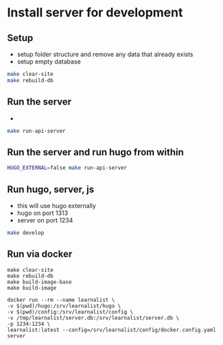 # Install server for development

## Setup
- setup folder structure and remove any data that already exists
- setup empty database

```sh
make clear-site
make rebuild-db
```

##  Run the server
-
```sh
make run-api-server
```

## Run the server and run hugo from within
```sh
HUGO_EXTERNAL=false make run-api-server
```

## Run hugo, server, js
- this will use hugo externally
- hugo on port 1313
- server on port 1234
```sh
make develop
```


## Run via docker
```
make clear-site
make rebuild-db
make build-image-base
make build-image
```

```
docker run --rm --name learnalist \
-v $(pwd)/hugo:/srv/learnalist/hugo \
-v $(pwd)/config:/srv/learnalist/config \
-v /tmp/learnalist/server.db:/srv/learnalist/server.db \
-p 1234:1234 \
learnalist:latest --config=/srv/learnalist/config/docker.config.yaml server
```
